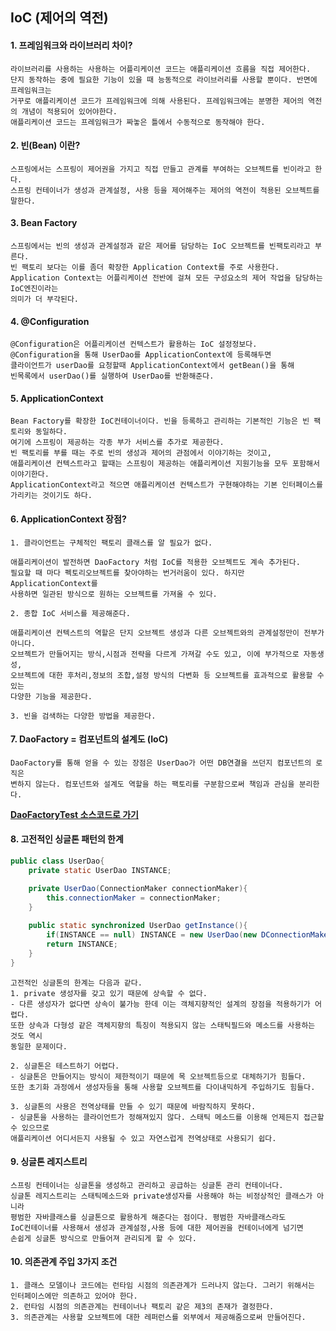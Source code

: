 ## IoC (제어의 역전)
#### 1. 프레임워크와 라이브러리 차이?
```text
라이브러리를 사용하는 사용하는 어플리케이션 코드는 애플리케이션 흐름을 직접 제어한다.
단지 동작하는 중에 필요한 기능이 있을 때 능동적으로 라이브러리를 사용할 뿐이다. 반면에 프레임워크는 
거꾸로 애플리케이션 코드가 프레임워크에 의해 사용된다. 프레임워크에는 분명한 제어의 역전의 개념이 적용되어 있어야한다.
애플리케이션 코드는 프레임워크가 짜놓은 틀에서 수동적으로 동작해야 한다.

```
#### 2. 빈(Bean) 이란?
```text
스프링에서는 스프링이 제어권을 가지고 직접 만들고 관계를 부여하는 오브젝트를 빈이라고 한다.
스프링 컨테이너가 생성과 관계설정, 사용 등을 제어해주는 제어의 역전이 적용된 오브젝트를 말한다.
```

#### 3. Bean Factory
```text
스프링에서는 빈의 생성과 관계설정과 같은 제어를 담당하는 IoC 오브젝트를 빈팩토리라고 부른다.
빈 팩토리 보다는 이를 좀더 확장한 Application Context를 주로 사용한다.
Application Context는 어플리케이션 전반에 걸쳐 모든 구성요소의 제어 작업을 담당하는 IoC엔진이라는
의미가 더 부각된다.
```

#### 4. @Configuration
```text
@Configuration은 어플리케이션 컨텍스트가 활용하는 IoC 설정정보다.
@Configuration을 통해 UserDao를 ApplicationContext에 등록해두면 
클라이언트가 userDao를 요청할때 ApplicationContext에서 getBean()을 통해
빈목록에서 userDao()를 실행하여 UserDao를 반환해준다.
```

#### 5. ApplicationContext
```text
Bean Factory를 확장한 IoC컨테이너이다. 빈을 등록하고 관리하는 기본적인 기능은 빈 팩토리와 동일하다.
여기에 스프링이 제공하는 각종 부가 서비스를 추가로 제공한다.
빈 팩토리를 부를 때는 주로 빈의 생성과 제어의 관점에서 이야기하는 것이고,
애플리케이션 컨텍스트라고 할때는 스프링이 제공하는 애플리케이션 지원기능을 모두 포함해서 이야기한다.
ApplicationContext라고 적으면 애플리케이션 컨텍스트가 구현해야하는 기본 인터페이스를 가리키는 것이기도 하다.
```

#### 6. ApplicationContext 장점?
```text
1. 클라이언트는 구체적인 팩토리 클래스를 알 필요가 없다.

애플리케이션이 발전하면 DaoFactory 처럼 IoC를 적용한 오브젝트도 계속 추가된다.
필요할 때 마다 펙토리오브젝트를 찾아야하는 번거러움이 있다. 하지만 ApplicationContext를 
사용하면 일관된 방식으로 원하는 오브젝트를 가져올 수 있다.

2. 종합 IoC 서비스를 제공해준다.

애플리케이션 컨텍스트의 역할은 단지 오브젝트 생성과 다른 오브젝트와의 관계설정만이 전부가 아니다.
오브젝트가 만들어지는 방식,시점과 전략을 다르게 가져갈 수도 있고, 이에 부가적으로 자동생성,
오브젝트에 대한 후처리,정보의 조합,설정 방식의 다변화 등 오브젝트를 효과적으로 활용할 수 있는
다양한 기능을 제공한다.

3. 빈을 검색하는 다양한 방법을 제공한다.

```

#### 7. DaoFactory = 컴포넌트의 설계도 (IoC)
```text
DaoFactory를 통해 얻을 수 있는 장점은 UserDao가 어떤 DB연결을 쓰던지 컴포넌트의 로직은
변하지 않는다. 컴포넌트와 설계도 역할을 하는 팩토리를 구분함으로써 책임과 관심을 분리한다.
```

[**DaoFactoryTest 소스코드로 가기**](../../../../../../../test/java/com/springstudy/demo/ch1/IoC/DaoFactoryTest.java)

#### 8. 고전적인 싱글톤 패턴의 한계
```java
public class UserDao{  
    private static UserDao INSTANCE;

    private UserDao(ConnectionMaker connectionMaker){
        this.connectionMaker = connectionMaker;
    }
    
    public static synchronized UserDao getInstance(){
        if(INSTANCE == null) INSTANCE = new UserDao(new DConnectionMaker());
        return INSTANCE;
    }
}
```
```text
고전적인 싱글톤의 한계는 다음과 같다.
1. private 생성자를 갖고 있기 때문에 상속할 수 없다.
- 다른 생성자가 없다면 상속이 불가능 한데 이는 객체지향적인 설계의 장점을 적용하기가 어렵다.
또한 상속과 다형성 같은 객체지향의 특징이 적용되지 않는 스태틱필드와 메소드를 사용하는 것도 역시 
동일한 문제이다.

2. 싱글톤은 테스트하기 어렵다.
- 싱글톤은 만들어지는 방식이 제한적이기 때문에 목 오브젝트등으로 대체하기가 힘들다.
또한 초기화 과정에서 생성자등을 통해 사용할 오브젝트를 다이내믹하게 주입하기도 힘들다.

3. 싱글톤의 사용은 전역상태를 만들 수 있기 때문에 바람직하지 못하다.
- 싱글톤을 사용하는 클라이언트가 정해져있지 않다. 스태틱 메소드를 이용해 언제든지 접근할수 있으므로
애플리케이션 어디서든지 사용될 수 있고 자연스럽게 전역상태로 사용되기 쉽다. 
```
#### 9. 싱글톤 레지스트리
```
스프링 컨테이너는 싱글톤을 생성하고 관리하고 공급하는 싱글톤 관리 컨테이너다.
싱글톤 레지스트리는 스태틱메소드와 private생성자를 사용해야 하는 비정상적인 클래스가 아니라
평범한 자바클래스를 싱글톤으로 활용하게 해준다는 점이다. 평범한 자바클래스라도
IoC컨테이너를 사용해서 생성과 관계설정,사용 등에 대한 제어권을 컨테이너에게 넘기면
손쉽게 싱글톤 방식으로 만들어져 관리되게 할 수 있다.
```

#### 10. 의존관계 주입 3가지 조건
```
1. 클래스 모델이나 코드에는 런타임 시점의 의존관계가 드러나지 않는다. 그러기 위해서는 인터페이스에만 의존하고 있어야 한다.
2. 런타임 시점의 의존관계는 컨테이너나 팩토리 같은 제3의 존재가 결정한다.
3. 의존관계는 사용할 오브젝트에 대한 레퍼런스를 외부에서 제공해줌으로써 만들어진다.
```

